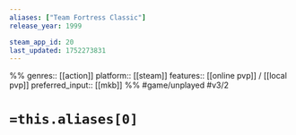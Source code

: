 ```yaml
---
aliases: ["Team Fortress Classic"]
release_year: 1999

steam_app_id: 20
last_updated: 1752273831
---
```

%%
genres:: [[action]]
platform:: [[steam]]
features:: [[online pvp]] / [[local pvp]]
preferred_input:: [[mkb]]
%%
#game/unplayed
#v3/2

# `=this.aliases[0]`
